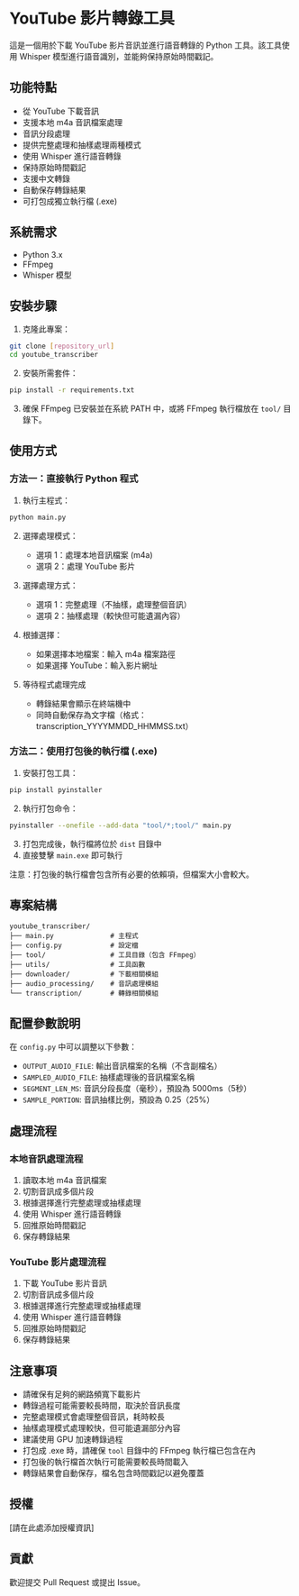 # YouTube 影片轉錄工具

這是一個用於下載 YouTube 影片音訊並進行語音轉錄的 Python 工具。該工具使用 Whisper 模型進行語音識別，並能夠保持原始時間戳記。

## 功能特點

- 從 YouTube 下載音訊
- 支援本地 m4a 音訊檔案處理
- 音訊分段處理
- 提供完整處理和抽樣處理兩種模式
- 使用 Whisper 進行語音轉錄
- 保持原始時間戳記
- 支援中文轉錄
- 自動保存轉錄結果
- 可打包成獨立執行檔 (.exe)

## 系統需求

- Python 3.x
- FFmpeg
- Whisper 模型

## 安裝步驟

1. 克隆此專案：
```bash
git clone [repository_url]
cd youtube_transcriber
```

2. 安裝所需套件：
```bash
pip install -r requirements.txt
```

3. 確保 FFmpeg 已安裝並在系統 PATH 中，或將 FFmpeg 執行檔放在 `tool/` 目錄下。

## 使用方式

### 方法一：直接執行 Python 程式

1. 執行主程式：
```bash
python main.py
```

2. 選擇處理模式：
   - 選項 1：處理本地音訊檔案 (m4a)
   - 選項 2：處理 YouTube 影片

3. 選擇處理方式：
   - 選項 1：完整處理（不抽樣，處理整個音訊）
   - 選項 2：抽樣處理（較快但可能遺漏內容）

4. 根據選擇：
   - 如果選擇本地檔案：輸入 m4a 檔案路徑
   - 如果選擇 YouTube：輸入影片網址

5. 等待程式處理完成
   - 轉錄結果會顯示在終端機中
   - 同時自動保存為文字檔（格式：transcription_YYYYMMDD_HHMMSS.txt）

### 方法二：使用打包後的執行檔 (.exe)

1. 安裝打包工具：
```bash
pip install pyinstaller
```

2. 執行打包命令：
```bash
pyinstaller --onefile --add-data "tool/*;tool/" main.py
```

3. 打包完成後，執行檔將位於 `dist` 目錄中
4. 直接雙擊 `main.exe` 即可執行

注意：打包後的執行檔會包含所有必要的依賴項，但檔案大小會較大。

## 專案結構

```
youtube_transcriber/
├── main.py              # 主程式
├── config.py            # 設定檔
├── tool/                # 工具目錄（包含 FFmpeg）
├── utils/               # 工具函數
├── downloader/          # 下載相關模組
├── audio_processing/    # 音訊處理模組
└── transcription/       # 轉錄相關模組
```

## 配置參數說明

在 `config.py` 中可以調整以下參數：

- `OUTPUT_AUDIO_FILE`: 輸出音訊檔案的名稱（不含副檔名）
- `SAMPLED_AUDIO_FILE`: 抽樣處理後的音訊檔案名稱
- `SEGMENT_LEN_MS`: 音訊分段長度（毫秒），預設為 5000ms（5秒）
- `SAMPLE_PORTION`: 音訊抽樣比例，預設為 0.25（25%）

## 處理流程

### 本地音訊處理流程
1. 讀取本地 m4a 音訊檔案
2. 切割音訊成多個片段
3. 根據選擇進行完整處理或抽樣處理
4. 使用 Whisper 進行語音轉錄
5. 回推原始時間戳記
6. 保存轉錄結果

### YouTube 影片處理流程
1. 下載 YouTube 影片音訊
2. 切割音訊成多個片段
3. 根據選擇進行完整處理或抽樣處理
4. 使用 Whisper 進行語音轉錄
5. 回推原始時間戳記
6. 保存轉錄結果

## 注意事項

- 請確保有足夠的網路頻寬下載影片
- 轉錄過程可能需要較長時間，取決於音訊長度
- 完整處理模式會處理整個音訊，耗時較長
- 抽樣處理模式處理較快，但可能遺漏部分內容
- 建議使用 GPU 加速轉錄過程
- 打包成 .exe 時，請確保 `tool` 目錄中的 FFmpeg 執行檔已包含在內
- 打包後的執行檔首次執行可能需要較長時間載入
- 轉錄結果會自動保存，檔名包含時間戳記以避免覆蓋

## 授權

[請在此處添加授權資訊]

## 貢獻

歡迎提交 Pull Request 或提出 Issue。 